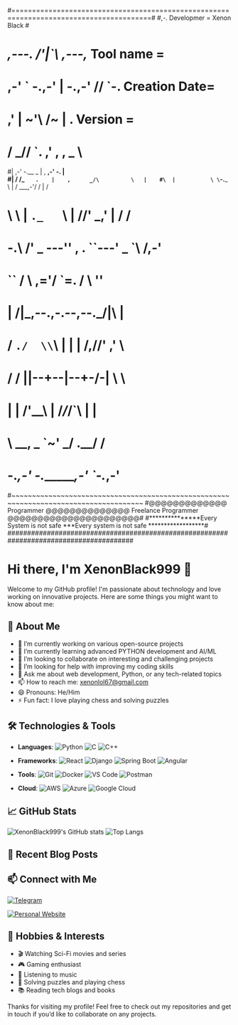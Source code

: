 #========================================================================================#
#,-.                                                            Developmer = Xenon Black #
#       ___,---.          /'|`\          ,---,___               Tool name =
#    ,-'    \`    -.____,-'  |  -.____,-'    //    `-.          Creation Date=
#  ,'        |           ~'\     /~           |        .        Version =
# /      ___//              `. ,'          ,  , \___      \    
#|    ,-'   -.__   _         |        ,    __,-'   -.    |    
#|   /          /\_  `   .    |    ,      _/\          \   |   
#\  |           \ \`-.___ \   |   / ___,-'/ /           |  /  
# \  \           | `._   `\\  |  //'   _,' |           /  /      
#  -.\         /'  _ ---'' , . ``---' _  `\         /,-'     
#     ``       /     \    ,='/ \`=.    /     \       ''          
#             |   /|\_,--.,-.--,--._/|\   |                  
#             /  `./  \\`\ |  |  | /,//' \,'  \                  
#        /   /     ||--+--|--+-/-|     \   \                 
#           |   |     /'\_\_\ | /_/_/`\     |   |                
#            \   \__, \_     `~'     _/ .__/   /            
#             -._,-'   -._______,-'   `-._,-'
#~~~~~~~~~~~~~~~~~~~~~~~~~~~~~~~~~~~~~~~~~~~~~~~~~~~~~~~~~~~~~~~~~~~~~~~~~~~~~~~~~~~~~~
#@@@@@@@@@@@@@  Programmer  @@@@@@@@@@@@@@ Freelance Programmer  @@@@@@@@@@@@@@@@@@@@@@#
#***************Every System is not safe ***Every system is not safe ******************#
########################################################################################


# Hi there, I'm XenonBlack999 👋

Welcome to my GitHub profile! I'm passionate about technology and love working on innovative projects. Here are some things you might want to know about me:

## 🚀 About Me
- 🔭 I’m currently working on various open-source projects
- 🌱 I’m currently learning advanced PYTHON development and AI/ML
- 👯 I’m looking to collaborate on interesting and challenging projects
- 🤔 I’m looking for help with improving my coding skills
- 💬 Ask me about web development, Python, or any tech-related topics
- 📫 How to reach me: [xenonlol67@gmail.com](mailto:xenonlol67@gmail.com)
- 😄 Pronouns: He/Him
- ⚡ Fun fact: I love playing chess and solving puzzles

## 🛠️ Technologies & Tools
- **Languages**: 
  ![Python](https://img.shields.io/badge/-Python-333333?style=flat&logo=python) 
  ![C](https://img.shields.io/badge/-C-333333?style=flat&logo=c)
  ![C++](https://img.shields.io/badge/-C%2B%2B-333333?style=flat&logo=c%2B%2B)

- **Frameworks**: 
  ![React](https://img.shields.io/badge/-React-333333?style=flat&logo=react) 
  ![Django](https://img.shields.io/badge/-Django-333333?style=flat&logo=django)
  ![Spring Boot](https://img.shields.io/badge/-Spring%20Boot-333333?style=flat&logo=spring-boot)
  ![Angular](https://img.shields.io/badge/-Angular-333333?style=flat&logo=angular)

- **Tools**: 
  ![Git](https://img.shields.io/badge/-Git-333333?style=flat&logo=git) 
  ![Docker](https://img.shields.io/badge/-Docker-333333?style=flat&logo=docker) 
  ![VS Code](https://img.shields.io/badge/-VS%20Code-333333?style=flat&logo=visual-studio-code)
  ![Postman](https://img.shields.io/badge/-Postman-333333?style=flat&logo=postman)

- **Cloud**: 
  ![AWS](https://img.shields.io/badge/-AWS-333333?style=flat&logo=amazon-aws) 
  ![Azure](https://img.shields.io/badge/-Azure-333333?style=flat&logo=microsoft-azure)
  ![Google Cloud](https://img.shields.io/badge/-Google%20Cloud-333333?style=flat&logo=google-cloud)

## 📈 GitHub Stats
![XenonBlack999's GitHub stats](https://github-readme-stats.vercel.app/api?username=XenonBlack999&show_icons=true&theme=radical)
![Top Langs](https://github-readme-stats.vercel.app/api/top-langs/?username=XenonBlack999&layout=compact&theme=radical)


## 📝 Recent Blog Posts
<!-- BLOG-POST-LIST:START -->
<!-- BLOG-POST-LIST:END -->

## 📫 Connect with Me
[![Telegram](https://t.me/xinxi3456)](https://t.me/xinxi3456)

[![Personal Website](https://gurdian-of-the-turth.neocities.org/)](https://gurdian-of-the-turth.neocities.org/)

## 🎨 Hobbies & Interests
- 🎬 Watching Sci-Fi movies and series
- 🎮 Gaming enthusiast
- 🎵 Listening to music
- 🧩 Solving puzzles and playing chess
- 📚 Reading tech blogs and books

Thanks for visiting my profile! Feel free to check out my repositories and get in touch if you’d like to collaborate on any projects.
